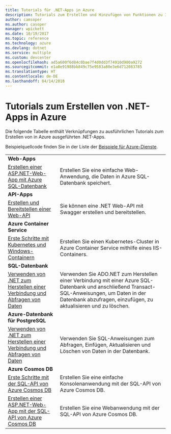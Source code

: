 ```yaml
---
title: Tutorials für .NET-Apps in Azure
description: Tutorials zum Erstellen und Hinzufügen von Funktionen zu Ihren Web- und mobilen .NET-Apps, die Azure-Dienste nutzen.
author: camsoper
ms.author: casoper
manager: wpickett
ms.date: 10/19/2017
ms.topic: reference
ms.technology: azure
ms.devlang: dotnet
ms.service: multiple
ms.custom: devcenter
ms.openlocfilehash: ad5a600f6d84c0bae7f4d0dd3f74910d980a9272
ms.sourcegitcommit: e1a0e91988bb849c75e9583a80e3e6d712083785
ms.translationtype: HT
ms.contentlocale: de-DE
ms.lasthandoff: 04/14/2018
---
```

# <a name="tutorials-for-building-net-apps-in-azure"></a>Tutorials zum Erstellen von .NET-Apps in Azure

Die folgende Tabelle enthält Verknüpfungen zu ausführlichen Tutorials zum Erstellen von in Azure ausgeführten .NET-Apps.

Beispielquellcode finden Sie in der Liste der [Beispiele für Azure-Dienste](https://azure.microsoft.com/resources/samples/?platform=dotnet).

| | |
|---|---|
| **Web-Apps**||
| [Erstellen einer ASP.NET-Web-App mit Azure SQL-Datenbank][1] | Erstellen Sie eine einfache Web-Anwendung, die Daten in Azure SQL-Datenbank speichert. | 
| **API-Apps**||
| [Erstellen und Bereitstellen einer Web-API][3] | Sie können eine .NET Web-API mit Swagger erstellen und bereitstellen. | 
| **Azure Container Service** ||
| [Erste Schritte mit Kubernetes und Windows-Containern][4] | Erstellen Sie einen Kubernetes-Cluster in Azure Container Service mithilfe eines IIS-Containers.
| **SQL-Datenbank** ||
| [Verwenden von .NET zum Herstellen einer Verbindung und Abfragen von Daten][5] | Verwenden Sie ADO.NET zum Herstellen einer Verbindung mit einer Azure SQL-Datenbank und anschließend Transact-SQL-Anweisungen, um Daten in der Datenbank abzufragen, einzufügen, zu aktualisieren und zu löschen. | 
| **Azure-Datenbank für PostgreSQL** ||
| [Verwenden von .NET zum Herstellen einer Verbindung und Abfragen von Daten][6] | Verwenden Sie SQL-Anweisungen zum Abfragen, Einfügen, Aktualisieren und Löschen von Daten in der Datenbank. | 
| **Azure Cosmos DB** ||
| [Erste Schritte mit der SQL-API von Azure Cosmos DB][7] | Erstellen Sie eine einfache Konsolenanwendung mit der SQL-API von Azure Cosmos DB. | 
| [Erstellen einer ASP.NET-Web-App mit der SQL-API von Azure Cosmos DB][8] | Erstellen Sie eine Webanwendung mit der SQL-API von Azure Cosmos DB. | 

[1]: /azure/app-service-web/app-service-web-tutorial-dotnet-sqldatabase
[2]: /azure/cosmos-db/sql-api-dotnet-application
[3]: /azure/app-service-api/app-service-api-dotnet-get-started
[4]: /azure/container-service/container-service-kubernetes-windows-walkthrough
[5]: /azure/sql-database/sql-database-connect-query-dotnet
[6]: /azure/postgresql/connect-csharp
[7]: /azure/cosmos-db/sql-api-get-started
[8]: /azure/cosmos-db/sql-api-dotnet-application
